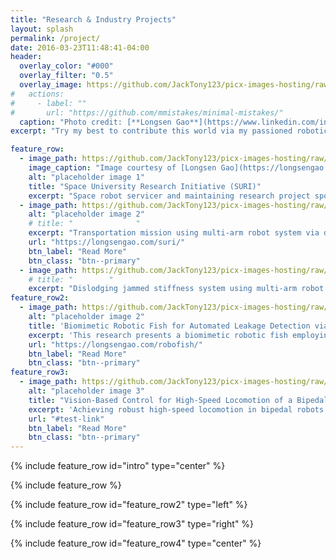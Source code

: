 ```yaml
---
title: "Research & Industry Projects"
layout: splash
permalink: /project/
date: 2016-03-23T11:48:41-04:00
header:
  overlay_color: "#000"
  overlay_filter: "0.5"
  overlay_image: https://github.com/JackTony123/picx-images-hosting/raw/master/new_v2.7snf91u0kl.webp
#   actions:
#     - label: ""
#       url: "https://github.com/mmistakes/minimal-mistakes/"
  caption: "Photo credit: [**Longsen Gao**](https://www.linkedin.com/in/longsen-g-5633b9101/)"
excerpt: "Try my best to contribute this world via my passioned robotics."

feature_row:
  - image_path: https://github.com/JackTony123/picx-images-hosting/raw/master/suri.70ahwvrlmu.webp
    image_caption: "Image courtesy of [Longsen Gao](https://longsengao.com/)"
    alt: "placeholder image 1"
    title: "Space University Research Initiative (SURI)"
    excerpt: "Space robot servicer and maintaining research project sponsored by AFRL. Collaboration with CMU, TAMU, Northrop Grumman Corporation."
  - image_path: https://github.com/JackTony123/picx-images-hosting/raw/master/trans.7pi5i585u.gif
    alt: "placeholder image 2"
    # title: "              "
    excerpt: "Transportation mission using multi-arm robot system via dencentralized adaptive control."
    url: "https://longsengao.com/suri/"
    btn_label: "Read More"
    btn_class: "btn--primary"
  - image_path: https://github.com/JackTony123/picx-images-hosting/raw/master/RAL_Final_V2_x264-(1).1sf94ygqf0.gif
    # title: "        "
    excerpt: "Dislodging jammed stiffness system using multi-arm robot system via decentralized adaptive control."
feature_row2:
  - image_path: https://github.com/JackTony123/picx-images-hosting/raw/master/fish_demo_undergraduate.4ckvdgb8od.gif
    alt: "placeholder image 2"
    title: 'Biomimetic Robotic Fish for Automated Leakage Detection via Computer Vision'
    excerpt: 'This research presents a biomimetic robotic fish employing a vision-based system for the automated detection of underwater leaks. Inspired by biological fish structures often explored in robotics competitions, the platform is designed to identify leakage sources from submerged infrastructure, such as pipes or conduits, using computer vision techniques'
    url: "https://longsengao.com/robofish/"
    btn_label: "Read More"
    btn_class: "btn--primary"
feature_row3:
  - image_path: https://github.com/JackTony123/picx-images-hosting/raw/master/bipedal_robot.4jo38w5wkh.gif
    alt: "placeholder image 3"
    title: "Vision-Based Control for High-Speed Locomotion of a Bipedal Robot"
    excerpt: 'Achieving robust high-speed locomotion in bipedal robots presents significant challenges, particularly when traversing variable ground surfaces encountered in dynamic environments such as competitions. This research details a vision-based control framework designed to address this challenge. The system utilizes real-time computer vision to identify the characteristics of the upcoming terrain or mat surface. '
    url: "#test-link"
    btn_label: "Read More"
    btn_class: "btn--primary"
---
```


{% include feature_row id="intro" type="center" %}

{% include feature_row %}

{% include feature_row id="feature_row2" type="left" %}

{% include feature_row id="feature_row3" type="right" %}

{% include feature_row id="feature_row4" type="center" %}


